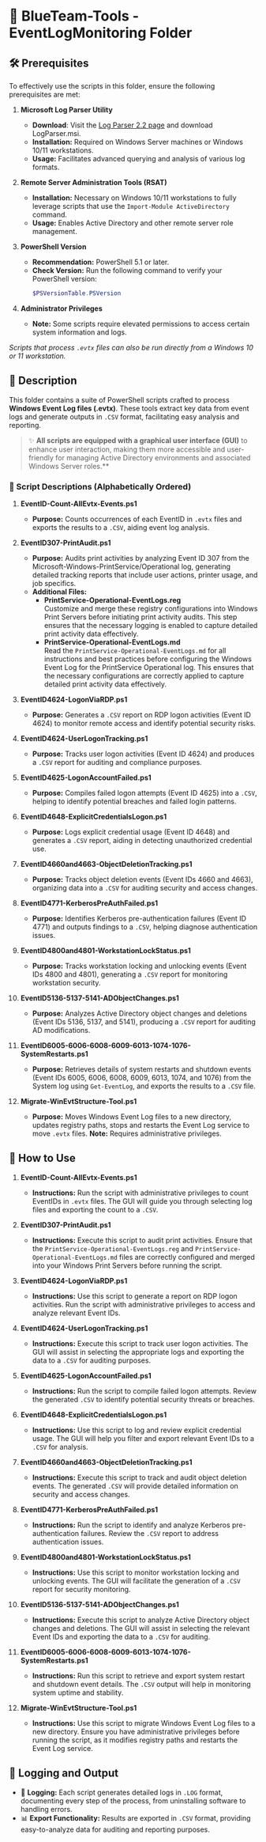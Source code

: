 # 🔵 BlueTeam-Tools - EventLogMonitoring Folder

## 🛠️ Prerequisites

To effectively use the scripts in this folder, ensure the following prerequisites are met:

1. **Microsoft Log Parser Utility**  
   - **Download**: Visit the [Log Parser 2.2 page](https://www.microsoft.com/en-us/download/details.aspx?id=24659) and download LogParser.msi.
   - **Installation:** Required on Windows Server machines or Windows 10/11 workstations.  
   - **Usage:** Facilitates advanced querying and analysis of various log formats.

3. **Remote Server Administration Tools (RSAT)**  
   - **Installation:** Necessary on Windows 10/11 workstations to fully leverage scripts that use the `Import-Module ActiveDirectory` command.  
   - **Usage:** Enables Active Directory and other remote server role management.

4. **PowerShell Version**  
   - **Recommendation:** PowerShell 5.1 or later.  
   - **Check Version:** Run the following command to verify your PowerShell version:
     ```powershell
     $PSVersionTable.PSVersion
     ```

5. **Administrator Privileges**  
   - **Note:** Some scripts require elevated permissions to access certain system information and logs.

*Scripts that process `.evtx` files can also be run directly from a Windows 10 or 11 workstation.*

## 📄 Description

This folder contains a suite of PowerShell scripts crafted to process **Windows Event Log files (.evtx)**. These tools extract key data from event logs and generate outputs in `.CSV` format, facilitating easy analysis and reporting.

> ✨ **All scripts are equipped with a graphical user interface (GUI)** to enhance user interaction, making them more accessible and user-friendly for managing Active Directory environments and associated Windows Server roles.**

### 📜 Script Descriptions (Alphabetically Ordered)

1. **EventID-Count-AllEvtx-Events.ps1**  
   - **Purpose:** Counts occurrences of each EventID in `.evtx` files and exports the results to a `.CSV`, aiding event log analysis.

2. **EventID307-PrintAudit.ps1**  
   - **Purpose:** Audits print activities by analyzing Event ID 307 from the Microsoft-Windows-PrintService/Operational log, generating detailed tracking reports that include user actions, printer usage, and job specifics.
   - **Additional Files:**
     - **PrintService-Operational-EventLogs.reg**  
       Customize and merge these registry configurations into Windows Print Servers before initiating print activity audits. This step ensures that the necessary logging is enabled to capture detailed print activity data effectively.
     - **PrintService-Operational-EventLogs.md**  
       Read the `PrintService-Operational-EventLogs.md` for all instructions and best practices before configuring the Windows Event Log for the PrintService Operational log. This ensures that the necessary configurations are correctly applied to capture detailed print activity data effectively.

3. **EventID4624-LogonViaRDP.ps1**  
   - **Purpose:** Generates a `.CSV` report on RDP logon activities (Event ID 4624) to monitor remote access and identify potential security risks.

4. **EventID4624-UserLogonTracking.ps1**  
   - **Purpose:** Tracks user logon activities (Event ID 4624) and produces a `.CSV` report for auditing and compliance purposes.

5. **EventID4625-LogonAccountFailed.ps1**  
   - **Purpose:** Compiles failed logon attempts (Event ID 4625) into a `.CSV`, helping to identify potential breaches and failed login patterns.

6. **EventID4648-ExplicitCredentialsLogon.ps1**  
   - **Purpose:** Logs explicit credential usage (Event ID 4648) and generates a `.CSV` report, aiding in detecting unauthorized credential use.

7. **EventID4660and4663-ObjectDeletionTracking.ps1**  
   - **Purpose:** Tracks object deletion events (Event IDs 4660 and 4663), organizing data into a `.CSV` for auditing security and access changes.

8. **EventID4771-KerberosPreAuthFailed.ps1**  
   - **Purpose:** Identifies Kerberos pre-authentication failures (Event ID 4771) and outputs findings to a `.CSV`, helping diagnose authentication issues.

9. **EventID4800and4801-WorkstationLockStatus.ps1**  
   - **Purpose:** Tracks workstation locking and unlocking events (Event IDs 4800 and 4801), generating a `.CSV` report for monitoring workstation security.

10. **EventID5136-5137-5141-ADObjectChanges.ps1**  
    - **Purpose:** Analyzes Active Directory object changes and deletions (Event IDs 5136, 5137, and 5141), producing a `.CSV` report for auditing AD modifications.

11. **EventID6005-6006-6008-6009-6013-1074-1076-SystemRestarts.ps1**  
    - **Purpose:** Retrieves details of system restarts and shutdown events (Event IDs 6005, 6006, 6008, 6009, 6013, 1074, and 1076) from the System log using `Get-EventLog`, and exports the results to a `.CSV` file.

12. **Migrate-WinEvtStructure-Tool.ps1**  
    - **Purpose:** Moves Windows Event Log files to a new directory, updates registry paths, stops and restarts the Event Log service to move `.evtx` files. **Note:** Requires administrative privileges.

## 🚀 How to Use

1. **EventID-Count-AllEvtx-Events.ps1**  
   - **Instructions:** Run the script with administrative privileges to count EventIDs in `.evtx` files. The GUI will guide you through selecting log files and exporting the count to a `.CSV`.

2. **EventID307-PrintAudit.ps1**  
   - **Instructions:** Execute this script to audit print activities. Ensure that the `PrintService-Operational-EventLogs.reg` and `PrintService-Operational-EventLogs.md` files are correctly configured and merged into your Windows Print Servers before running the script.

3. **EventID4624-LogonViaRDP.ps1**  
   - **Instructions:** Use this script to generate a report on RDP logon activities. Run the script with administrative privileges to access and analyze relevant Event IDs.

4. **EventID4624-UserLogonTracking.ps1**  
   - **Instructions:** Execute this script to track user logon activities. The GUI will assist in selecting the appropriate logs and exporting the data to a `.CSV` for auditing purposes.

5. **EventID4625-LogonAccountFailed.ps1**  
   - **Instructions:** Run the script to compile failed logon attempts. Review the generated `.CSV` to identify potential security threats or breaches.

6. **EventID4648-ExplicitCredentialsLogon.ps1**  
   - **Instructions:** Use this script to log and review explicit credential usage. The GUI will help you filter and export relevant Event IDs to a `.CSV` for analysis.

7. **EventID4660and4663-ObjectDeletionTracking.ps1**  
   - **Instructions:** Execute this script to track and audit object deletion events. The generated `.CSV` will provide detailed information on security and access changes.

8. **EventID4771-KerberosPreAuthFailed.ps1**  
   - **Instructions:** Run the script to identify and analyze Kerberos pre-authentication failures. Review the `.CSV` report to address authentication issues.

9. **EventID4800and4801-WorkstationLockStatus.ps1**  
   - **Instructions:** Use this script to monitor workstation locking and unlocking events. The GUI will facilitate the generation of a `.CSV` report for security monitoring.

10. **EventID5136-5137-5141-ADObjectChanges.ps1**  
    - **Instructions:** Execute this script to analyze Active Directory object changes and deletions. The GUI will assist in selecting the relevant Event IDs and exporting the data to a `.CSV` for auditing.

11. **EventID6005-6006-6008-6009-6013-1074-1076-SystemRestarts.ps1**  
    - **Instructions:** Run this script to retrieve and export system restart and shutdown event details. The `.CSV` output will help in monitoring system uptime and stability.

12. **Migrate-WinEvtStructure-Tool.ps1**  
    - **Instructions:** Use this script to migrate Windows Event Log files to a new directory. Ensure you have administrative privileges before running the script, as it modifies registry paths and restarts the Event Log service.

## 📝 Logging and Output

- 📄 **Logging:** Each script generates detailed logs in `.LOG` format, documenting every step of the process, from uninstalling software to handling errors.
- 📊 **Export Functionality:** Results are exported in `.CSV` format, providing easy-to-analyze data for auditing and reporting purposes.
